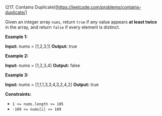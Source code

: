 (217. Contains Duplicate)[https://leetcode.com/problems/contains-duplicate/]

Given an integer array `nums`, return `true` if any value appears **at least twice** in the array, and return `false` if every element is distinct.

**Example 1:**

**Input:** nums = \[1,2,3,1\]
**Output:** true

**Example 2:**

**Input:** nums = \[1,2,3,4\]
**Output:** false

**Example 3:**

**Input:** nums = \[1,1,1,3,3,4,3,2,4,2\]
**Output:** true

**Constraints:**

*   `1 <= nums.length <= 105`
*   `-109 <= nums[i] <= 109`
